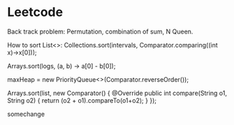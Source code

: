 # Leetcode

Back track problem:
Permutation, combination of sum, N Queen.

How to sort List<>:
Collections.sort(intervals, Comparator.comparing((int x)->x[0]));

Arrays.sort(logs, (a, b) -> a[0] - b[0]);

maxHeap = new PriorityQueue<>(Comparator.reverseOrder());

Arrays.sort(list, new Comparator<String>() {
            @Override
            public int compare(String o1, String o2) {
                return (o2 + o1).compareTo(o1+o2);
            }
        });

somechange

